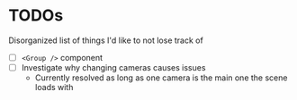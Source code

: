 # TODOs

Disorganized list of things I'd like to not lose track of

- [ ] `<Group />` component
- [ ] Investigate why changing cameras causes issues
  - Currently resolved as long as one camera is the main one the scene loads with
